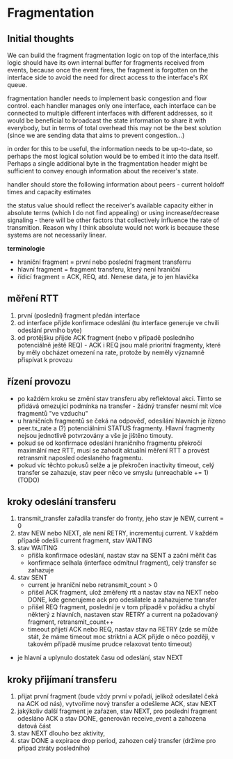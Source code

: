 
# Fragmentation

## Initial thoughts

We can build the fragment fragmentation logic on top of the interface,this logic should have its own internal buffer for fragments received from events, because once the event fires, the fragment is forgotten on the interface side to avoid the need for direct access to the interface's RX queue.

fragmentation handler needs to implement basic congestion and flow control. each handler manages only one interface, each interface can be connected to multiple different interfaces with different addresses, so it would be beneficial to broadcast the state information to share it with everybody, but in terms of total overhead this may not be the best solution (since we are sending data that aims to prevent congestion...)

in order for this to be useful, the information needs to be up-to-date, so perhaps the most logical solution would be to embed it into the data itself. Perhaps a single additional byte in the fragmentation header might be sufficient to convey enough information about the receiver's state.

handler should store the following information about peers - current holdoff times and capacity estimates

the status value should reflect the receiver's available capacity either in absolute terms (which I do not find appealing) or using increase/decrease signaling - there will be other factors that collectively influence the rate of transmition. Reason why I think absolute would not work is because these systems are not necessarily linear.




**terminologie**

- hraniční fragment = první nebo poslední fragment transferru
- hlavní fragment = fragment transferu, který není hraniční
- řídicí fragment = ACK, REQ, atd. Nenese data, je to jen hlavička

## měření RTT
1. první (poslední) fragment předán interface 
2. od interface přijde konfirmace odeslání (tu interface generuje ve chvíli odeslání prvního byte)
3. od protějšku přijde ACK fragment (nebo v případě posledního potenciálně ještě REQ) - ACK i REQ jsou malé prioritní fragmenty, které by měly obcházet omezení na rate, protože by neměly významně přispívat k provozu

## řízení provozu
  - po každém kroku se změní stav transferu aby reflektoval akci. Tímto se přidává omezující podmínka na transfer - žádný transfer nesmí mít více fragmentů "ve vzduchu"
  - u hraničních fragmentů se čeká na odpověď, odesílání hlavních je řízeno peer.tx_rate a (?) potenciálními STATUS fragmenty. Hlavní fragmenty nejsou jednotlivě potvrzovány a vše je jištěno timouty. 
  - pokud se od konfirmace odeslání hraničního fragmentu překročí maximální mez RTT, musí se zahodit aktuální měření RTT a provést retransmit naposled odeslaného fragmentu.
  - pokud víc těchto pokusů selže a je překročen inactivity timeout, celý transfer se zahazuje, stav peer něco ve smyslu (unreachable += 1) (TODO)

## kroky odeslání transferu
1. transmit_transfer zařadila transfer do fronty, jeho stav je NEW, current = 0
2. stav NEW nebo NEXT, ale není RETRY, incrementuj current. V každém případě odešli current fragment, stav WAITING
3. stav WAITING 
    - přišla konfirmace odeslání, nastav stav na SENT a začni měřit čas
    - konfirmace selhala (interface odmítnul fragment), celý transfer se zahazuje
4. stav SENT
    - current je hraniční nebo retransmit_count > 0
    - přišel ACK fragment, ulož změřený rtt a nastav stav na NEXT nebo DONE, kde generujeme ack pro odesílatele a zahazujeme transfer
    - přišel REQ fragment, poslední je v tom případě v pořádku a chybí některý z hlavních, nastaven stav RETRY a current na požadovaný fragment, retransmit_count++
    - timeout přijetí ACK nebo REQ, nastav stav na RETRY (zde se může stát, že máme timeout moc striktní a ACK přijde o něco později, v takovém případě musíme prudce relaxovat tento timeout)
  - je hlavní a uplynulo dostatek času od odeslání, stav NEXT

## kroky přijímaní transferu
1. přijat první fragment (bude vždy první v pořadí, jelikož odesílatel čeká na ACK od nás), vytvoříme nový transfer a odešleme ACK, stav NEXT
2. jakýkoliv další fragment je zařazen, stav NEXT, pro poslední fragment odesláno ACK a stav DONE, generován receive_event a zahozena datová část
3. stav NEXT dlouho bez aktivity, 
4. stav DONE a expirace drop period, zahozen celý transfer (držíme pro případ ztráty posledního)






